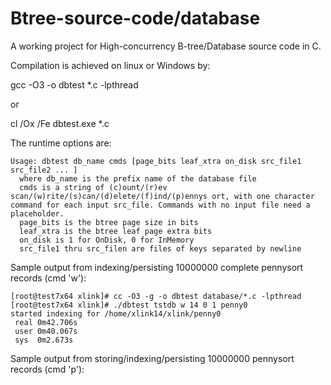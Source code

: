Btree-source-code/database
==========================

A working project for High-concurrency B-tree/Database source code in C.

Compilation is achieved on linux or Windows by:

gcc -O3 -o dbtest *.c -lpthread

or

cl /Ox /Fe dbtest.exe *.c

The runtime options are:

    Usage: dbtest db_name cmds [page_bits leaf_xtra on_disk src_file1 src_file2 ... ]
      where db_name is the prefix name of the database file
      cmds is a string of (c)ount/(r)ev scan/(w)rite/(s)can/(d)elete/(f)ind/(p)ennys ort, with one character command for each input src_file. Commands with no input file need a placeholder.
      page_bits is the btree page size in bits
      leaf_xtra is the btree leaf page extra bits
      on_disk is 1 for OnDisk, 0 for InMemory
      src_file1 thru src_filen are files of keys separated by newline

Sample output from indexing/persisting 10000000 complete pennysort records (cmd 'w'):

    [root@test7x64 xlink]# cc -O3 -g -o dbtest database/*.c -lpthread
    [root@test7x64 xlink]# ./dbtest tstdb w 14 0 1 penny0
    started indexing for /home/xlink14/xlink/penny0
     real 0m42.706s
     user 0m40.067s
     sys  0m2.673s

Sample output from storing/indexing/persisting 10000000 pennysort records (cmd 'p'):


